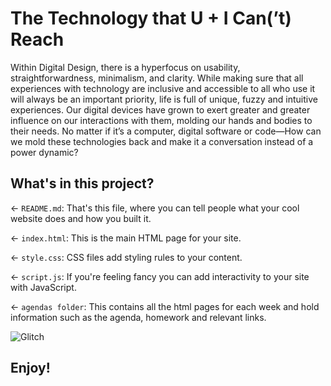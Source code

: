 # The Technology that U + I Can(’t) Reach

Within Digital Design, there is a hyperfocus on usability, straightforwardness, minimalism, and clarity. While making sure that all experiences with technology are inclusive and accessible to all who use it will always be an important priority, life is full of unique, fuzzy and intuitive experiences. Our digital devices have grown to exert greater and greater influence on our interactions with them, molding our hands and bodies to their needs. No matter if it’s a computer, digital software or code—How can we mold these technologies back and make it a conversation instead of a power dynamic?

## What's in this project?

← `README.md`: That's this file, where you can tell people what your cool website does and how you built it.

← `index.html`: This is the main HTML page for your site.

← `style.css`: CSS files add styling rules to your content.

← `script.js`: If you're feeling fancy you can add interactivity to your site with JavaScript.

← `agendas folder`: This contains all the html pages for each week and hold information such as the agenda, homework and relevant links. 

![Glitch](https://cdn.glitch.com/a9975ea6-8949-4bab-addb-8a95021dc2da%2FLogo_Color.svg?v=1602781328576)

## Enjoy!